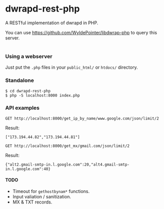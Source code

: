 # dwrapd-rest-php
A RESTful implementation of dwrapd in PHP.

You can use https://github.com/WyldePointer/libdwrap-php to query this server.
<br /><br />

### Using a webserver
Just put the `.php` files in your `public_html/` or `htdocs/` directory.

### Standalone
```
$ cd dwrapd-rest-php
$ php -S localhost:8000 index.php
```

### API examples
```
GET http://localhost:8000/get_ip_by_name/www.google.com/json/limit/2
```

Result:
```
["173.194.44.82","173.194.44.81"]
```

```
GET http://localhost:8000/get_mx/gmail.com/json/limit/2
```

Result:
```
{"alt2.gmail-smtp-in.l.google.com":20,"alt4.gmail-smtp-in.l.google.com":40}
```

#### TODO
 - Timeout for `gethostbynam*` functions.
 - Input valiation / sanitization.
 - MX & TXT records.

